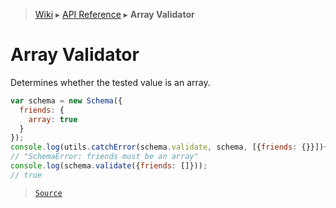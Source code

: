 > [Wiki](Home) ▸ [API Reference](API-Reference) ▸ **Array Validator**

# Array Validator

Determines whether the tested value is an array.
```javascript
var schema = new Schema({
  friends: {
    array: true
  }
});
console.log(utils.catchError(schema.validate, schema, [{friends: {}}])+'');
// "SchemaError: friends must be an array"
console.log(schema.validate({friends: []}));
// true
```

> [`Source`](/Neft-io/neft/tree/master/src/schema/validators/array.litcoffee#array-validator)

